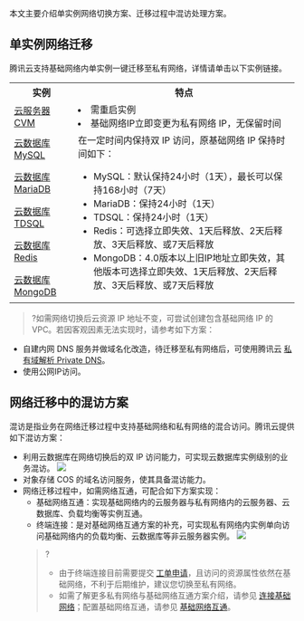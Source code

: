 本文主要介绍单实例网络切换方案、迁移过程中混访处理方案。

##  单实例网络迁移
腾讯云支持基础网络内单实例一键迁移至私有网络，详情请单击以下实例链接。
<table >
<th> 实例</th>
<th> 特点</th>
<tr>
<td><a href=https://cloud.tencent.com/document/product/213/20278> 云服务器 CVM</a> </td>
<td> <li>需重启实例<li>基础网络IP立即变更为私有网络 IP，无保留时间</td>
</tr>
<tr>
<td><a href=https://cloud.tencent.com/document/product/236/35671>云数据库 MySQL </a></td>
<td rowspan=5>在一定时间内保持双 IP 访问，原基础网络 IP 保持时间如下：<ul><li>MySQL：默认保持24小时（1天），最长可以保持168小时（7天）<li>MariaDB：保持24小时（1天）<li>TDSQL：保持24小时（1天）<li>Redis：可选择立即失效、1天后释放、2天后释放、3天后释放、或7天后释放<li>MongoDB：4.0版本以上旧IP地址立即失效，其他版本可选择立即失效、1天后释放、2天后释放、3天后释放、或7天后释放</td>
</tr>
<tr>
<td><a href=https://cloud.tencent.com/document/product/237/30948#.E5.9F.BA.E7.A1.80.E7.BD.91.E7.BB.9C.E8.BD.AC-vpc-.E7.BD.91.E7.BB.9C>云数据库 MariaDB</a</td>
</tr>
<tr>
<td><a href=https://cloud.tencent.com/document/product/557/31033#.E5.9F.BA.E7.A1.80.E7.BD.91.E7.BB.9C.E8.BD.AC.E5.85.A5-vpc-.E7.BD.91.E7.BB.9C>云数据库 TDSQL</a></td>
</tr>
<td><a href=https://cloud.tencent.com/document/product/239/30910?from=10680#.E6.9B.B4.E6.8D.A2-redis-.E7.BD.91.E7.BB.9C>云数据库 Redis</a></td>
</tr>
<td><a href=https://cloud.tencent.com/document/product/240/53956>云数据库 MongoDB</a></td>
</tr>
</table>

>?如需网络切换后云资源 IP 地址不变，可尝试创建包含基础网络 IP 的 VPC。若因客观因素无法实现时，请参考如下方案：
+ 自建内网 DNS 服务并做域名化改造，待迁移至私有网络后，可使用腾讯云 [私有域解析 Private DNS](https://cloud.tencent.com/document/product/1338/50527)。
+ 使用公网IP访问。 
##  网络迁移中的混访方案
混访是指业务在网络迁移过程中支持基础网络和私有网络的混合访问。腾讯云提供如下混访方案：
+  利用云数据库在网络切换后的双 IP 访问能力，可实现云数据库实例级别的业务混访。
    ![](https://main.qcloudimg.com/raw/e48e84309c8ff4494f5046f52cfce084.png)
+ 对象存储 COS 的域名访问服务，使其具备混访能力。
+ 网络迁移过程中，如需网络互通，可配合如下方案实现：
  + 基础网络互通：实现基础网络内的云服务器与私有网络内的云服务器、云数据库、负载均衡等实例互通。
  + 终端连接：是对基础网络互通方案的补充，可实现私有网络内实例单向访问基础网络内的负载均衡、云数据库等非云服务器实例。
 ![](https://main.qcloudimg.com/raw/ba79dd7088dea29fba0f31d600b4c1ba.png)
   >?
   >+ 由于终端连接目前需要提交 [工单申请]()，且访问的资源属性依然在基础网络，不利于后期维护，建议您切换至私有网络。
   >+ 如需了解更多私有网络与基础网络互通方案介绍，请参见 [连接基础网络]()；配置基础网络互通，请参见 [基础网络互通]()。


